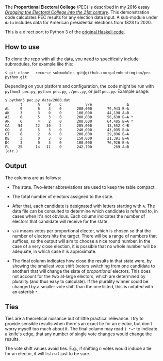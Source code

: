 The **Proportional Electoral College** (PEC) is described in
my 2016 essay _[Dragging the Electoral College into the 21st
century](https://galen.xyz/electoral/)_.  This demonstration code
calculates PEC results for any election data input.  A sub-module
under `data` includes data for American presidential elections from
1828 to 2020.

This is a direct port to Python 3 of the [original Haskell
code](https://github.com/galenhuntington/pec).

##  How to use

To clone the repo with all the data, you need to specifically include
submodules, for example like this:

```console
$ git clone --recurse-submodules git@github.com:galenhuntington/pec-python.git
```

Depending on your platform and configuration, the code might be run
with `python3 pec.py`, `python pec.py`, `./pec.py`, or just `pec.py`.
Example usage:

```console
$ python3 pec.py data/2000.dat
       t       A    B    C           v/e                Δ
AL     9       6    3    0       200,000       79,943 B→A
AK     3       3    0    0       100,000       44,198 A→B
AZ     8       5    3    0       200,000       56,630 B→A *
AR     6       4    2    0       200,000       64,485 B→A *
CA    54      22   30    2       205,000       13,552 C→B
CO     8       5    3    0       240,000       43,095 B→A
CT     8       2    6    0       200,000       29,096 B→A
DE     3       0    3    0       150,000       21,391 B→A
DC     3       0    3    0       100,000       76,926 B→A
FL    25      14   11    0       242,700          269 A→B
(etc.)
```

##  Output

The columns are as follows:

*  The state.  Two-letter abbreviations are used to keep the table
compact.

*  The total number of electors assigned to the state.

*  After that, each candidate is designated with letters starting with
`A`.  The data file can be consulted to determine which candidate is
referred to, in cases when it's not obvious.  Each column indicates
the number of electors that candidate will receive for the state.

*  `v/e` means votes per proportional elector, which is chosen so
that the number of electors hits the target.  There will be a range
of numbers that suffices, so the output will aim to choose a nice
round number.  In the case of a very close election, it is possible
that no whole number will be adequate, in which case it is approximate.

*  The final column indicates how close the results in that state
were, by showing the smallest vote shift (voters switching from one
candidate to another) that will change the slate of _proportional_
electors.  This does not account for the two at-large electors,
which are determined by plurality (and thus easy to calculate).
If the plurality winner could be changed by a smaller vote shift than
the one listed, this is notated with an asterisk `*`.

##  Ties

Ties are a theoretical nuisance but of little practical relevance.
I try to provide sensible results when there's an exact tie for an
elector, but don't worry myself too much about it.  The final column
may read `1 *→*` to indicate a knife's edge, that any number of
single vote changes would change the results.

The vote shift values avoid ties.  E.g., if shifting _n_ votes would
induce a tie for an elector, it will list _n+1_ just to be sure.

